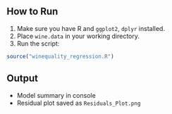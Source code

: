 ## How to Run

1. Make sure you have R and `ggplot2`, `dplyr` installed.
2. Place `wine.data` in your working directory.
3. Run the script:

```R
source("winequality_regression.R")
```

## Output

- Model summary in console
- Residual plot saved as `Residuals_Plot.png`
